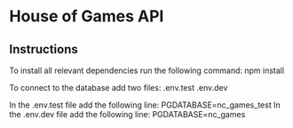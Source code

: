 # House of Games API

## Instructions
To install all relevant dependencies run the following command: npm install

To connect to the database add two files:
.env.test
.env.dev

In the .env.test file add the following line: PGDATABASE=nc_games_test
In the .env.dev file add the following line: PGDATABASE=nc_games
